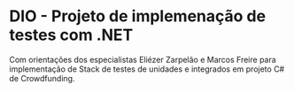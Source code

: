 # DIO -  Projeto de implemenação de testes com .NET

Com orientações dos especialistas Eliézer Zarpelão e  Marcos Freire  para implementação de  Stack de testes de unidades e integrados  em projeto C# de Crowdfunding.
